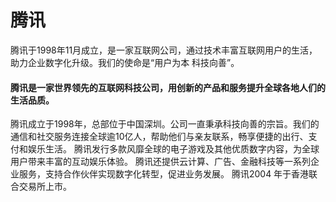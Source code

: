 # 

# 腾讯

腾讯于1998年11月成立，是一家互联网公司，通过技术丰富互联网用户的生活，助力企业数字化升级。我们的使命是“用户为本 科技向善”。

#### 腾讯是一家世界领先的互联网科技公司，用创新的产品和服务提升全球各地人们的生活品质。
腾讯成立于1998年，总部位于中国深圳。公司一直秉承科技向善的宗旨。我们的通信和社交服务连接全球逾10亿人，帮助他们与亲友联系，畅享便捷的出行、支付和娱乐生活。
腾讯发行多款风靡全球的电子游戏及其他优质数字内容，为全球用户带来丰富的互动娱乐体验。
腾讯还提供云计算、广告、金融科技等一系列企业服务，支持合作伙伴实现数字化转型，促进业务发展。
腾讯2004 年于香港联合交易所上市。

